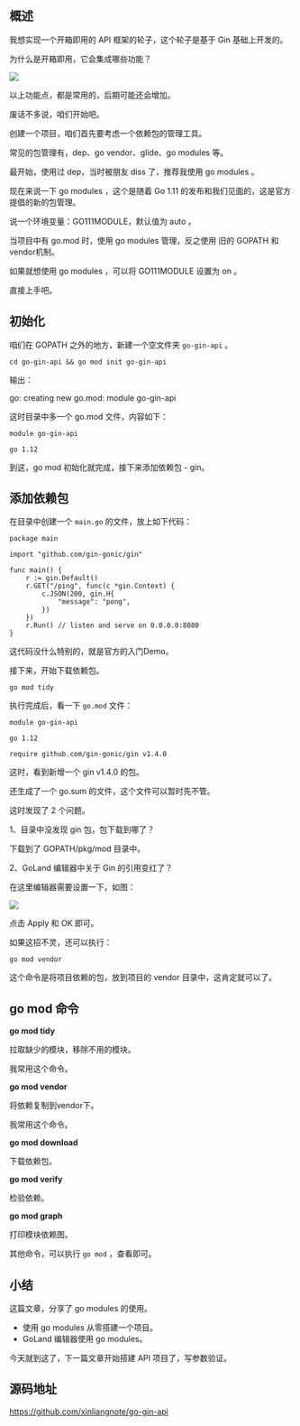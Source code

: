 ## 概述

我想实现一个开箱即用的 API 框架的轮子，这个轮子是基于 Gin 基础上开发的。

为什么是开箱即用，它会集成哪些功能？

![](https://github.com/xinliangnote/Go/blob/master/03-go-gin-api%20%5B文档%5B/images/1_api_1.png)

以上功能点，都是常用的，后期可能还会增加。

废话不多说，咱们开始吧。

创建一个项目，咱们首先要考虑一个依赖包的管理工具。

常见的包管理有，dep、go vendor、glide、go modules 等。

最开始，使用过 dep，当时被朋友 diss 了，推荐我使用 go modules 。

现在来说一下 go modules ，这个是随着 Go 1.11 的发布和我们见面的，这是官方提倡的新的包管理。

说一个环境变量：GO111MODULE，默认值为 auto 。

当项目中有 go.mod 时，使用 go modules 管理，反之使用 旧的 GOPATH 和 vendor机制。

如果就想使用 go modules ，可以将 GO111MODULE 设置为 on 。

直接上手吧。

## 初始化

咱们在 GOPATH 之外的地方，新建一个空文件夹 `go-gin-api` 。

```
cd go-gin-api && go mod init go-gin-api
```

输出：

go: creating new go.mod: module go-gin-api

这时目录中多一个 go.mod 文件，内容如下：

```
module go-gin-api

go 1.12
```

到这，go mod 初始化就完成，接下来添加依赖包 - gin。


## 添加依赖包

在目录中创建一个 `main.go` 的文件，放上如下代码：

```
package main

import "github.com/gin-gonic/gin"

func main() {
	r := gin.Default()
	r.GET("/ping", func(c *gin.Context) {
		c.JSON(200, gin.H{
			"message": "pong",
		})
	})
	r.Run() // listen and serve on 0.0.0.0:8080
}
```

这代码没什么特别的，就是官方的入门Demo。

接下来，开始下载依赖包。

```
go mod tidy
```

执行完成后，看一下 `go.mod` 文件：

```
module go-gin-api

go 1.12

require github.com/gin-gonic/gin v1.4.0
```

这时，看到新增一个 gin v1.4.0 的包。

还生成了一个 go.sum 的文件，这个文件可以暂时先不管。

这时发现了 2 个问题。

1、目录中没发现 gin 包，包下载到哪了？

下载到了 GOPATH/pkg/mod 目录中。

2、GoLand 编辑器中关于 Gin 的引用变红了？

在这里编辑器需要设置一下，如图：

![](https://github.com/xinliangnote/Go/blob/master/03-go-gin-api%20%5B文档%5B/images/1_api_2.png)

点击 Apply 和 OK 即可。

如果这招不灵，还可以执行：

```
go mod vendor
```

这个命令是将项目依赖的包，放到项目的 vendor 目录中，这肯定就可以了。

## go mod 命令

**go mod tidy**

拉取缺少的模块，移除不用的模块。

我常用这个命令。

**go mod vendor**

将依赖复制到vendor下。

我常用这个命令。

**go mod download**

下载依赖包。

**go mod verify**

检验依赖。

**go mod graph**

打印模块依赖图。


其他命令，可以执行 `go mod` ，查看即可。

## 小结

这篇文章，分享了 go modules 的使用。

- 使用 go modules 从零搭建一个项目。
- GoLand 编辑器使用 go modules。

今天就到这了，下一篇文章开始搭建 API 项目了，写参数验证。

## 源码地址

https://github.com/xinliangnote/go-gin-api


